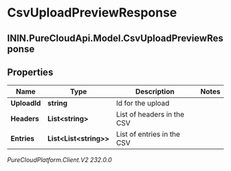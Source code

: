 # CsvUploadPreviewResponse

## ININ.PureCloudApi.Model.CsvUploadPreviewResponse

## Properties

|Name | Type | Description | Notes|
|------------ | ------------- | ------------- | -------------|
| **UploadId** | **string** | Id for the upload | |
| **Headers** | **List&lt;string&gt;** | List of headers in the CSV | |
| **Entries** | **List&lt;List&lt;string&gt;&gt;** | List of entries in the CSV | |



_PureCloudPlatform.Client.V2 232.0.0_
